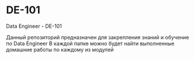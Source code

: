 # DE-101
Data Engineer - DE-101

Данный репозиторий предназначен для закрепления знаний и обучение по Data Engineer
В каждой папке можно будет найти выполненные домашние работы по каждому из модулей
